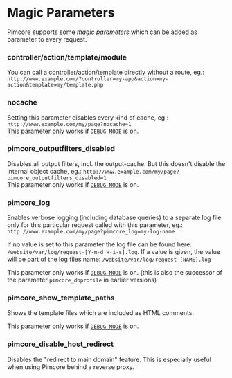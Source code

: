 # Magic Parameters

Pimcore supports some *magic parameters* which can be added as parameter to every request.

### controller/action/template/module
You can call a controller/action/template directly without a route, eg.: 
`http://www.example.com/?controller=my-app&action=my-action&template=my/template.php`

### nocache
Setting this parameter disables every kind of cache, eg.: `http://www.example.com/my/page?nocache=1`  
This parameter only works if [`DEBUG MODE`](../08_Tools_and_Features/25_System_Settings.md) is on.

### pimcore_outputfilters_disabled
Disables all output filters, incl. the output-cache. But this doesn't disable the internal object cache, 
eg.: `http://www.example.com/my/page?pimcore_outputfilters_disabled=1`  
This parameter only works if [`DEBUG MODE`](../08_Tools_and_Features/25_System_Settings.md) is on.

### pimcore_log
Enables verbose logging (including database queries) to a separate log file only for this particular 
request called with this parameter, eg.: `http://www.example.com/my/page?pimcore_log=my-log-name` 

If no value is set to this parameter the log file can be found here: `/website/var/log/request-[Y-m-d_H-i-s].log`. 
If a value is given, the value will be part of the log files name: `/website/var/log/request-[NAME].log`
  
This parameter only works if [`DEBUG MODE`](../08_Tools_and_Features/25_System_Settings.md) is on. (this is also the successor of the parameter `pimcore_dbprofile` in earlier versions)


### pimcore_show_template_paths
Shows the template files which are included as HTML comments.

This parameter only works if [`DEBUG MODE`](../08_Tools_and_Features/25_System_Settings.md) is on.   

### pimcore_disable_host_redirect
Disables the "redirect to main domain" feature. This is especially useful when using Pimcore behind 
a reverse proxy. 
